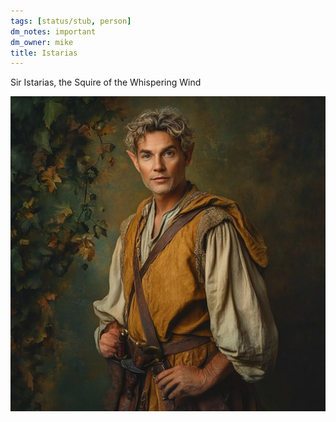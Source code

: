 ```yaml
---
tags: [status/stub, person]
dm_notes: important
dm_owner: mike
title: Istarias
---
```


Sir Istarias, the Squire of the Whispering Wind




![Istarias Squire Fey](../../assets/istarias-squire-fey.jpg)
